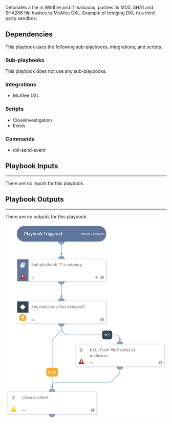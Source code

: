 Detonates a file in Wildfire and if malicious, pushes its MD5, SHA1 and SHA256 file hashes to McAfee DXL. Example of bridging DXL to a third party sandbox.


## Dependencies
This playbook uses the following sub-playbooks, integrations, and scripts.

### Sub-playbooks
This playbook does not use any sub-playbooks.

### Integrations
* McAfee DXL

### Scripts
* CloseInvestigation
* Exists

### Commands
* dxl-send-event

## Playbook Inputs
---
There are no inputs for this playbook.

## Playbook Outputs
---
There are no outputs for this playbook.

![Enrich_McAfee_DXL_using_3rd_party_sandbox](https://github.com/demisto/content/blob/1bdd5229392bd86f0cc58265a24df23ee3f7e662/docs/images/playbooks/Enrich_McAfee_DXL_using_3rd_party_sandbox.png)
